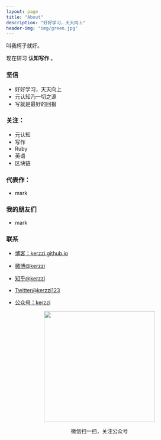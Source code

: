 ```yaml
---
layout: page
title: "About"
description: "好好学习，天天向上"
header-img: "img/green.jpg"
---
```



<!-- <center>
    <p><img src="https://ww3.sinaimg.cn/large/006tKfTcgy1fhxmsbqfqsj30sg0ordhq.jpg" align="center"></p>
</center> -->

叫我柯子就好。

现在研习 **认知写作** 。

### 坚信

- 好好学习，天天向上
- 元认知乃一切之源
- 写就是最好的回报


### 关注：


- 元认知
- 写作
- Ruby
- 英语
- 区块链


### 代表作：

- mark

### 我的朋友们

- mark

### 联系

- [博客：kerzzi.github.io](kerzzi.github.io)

- [微博@kerzzi](http://weibo.com/Kerzzi)

- [知乎@kerzzi](http://www.zhihu.com/people/kerzzi)

- [Twitter@kerzzi123](https://twitter.com/kerzzi123)

- [公众号：kerzzi](https://mp.weixin.qq.com/profile?src=3&timestamp=1501078455&ver=1&signature=wreVDWABu*hNBOsRQxrCbRlBioKOaed76LJ9Q3bZaAm9FLvjK6A0mtfKqGB7StXtLsxozQxAVSp3uocxpTFrtg==)


<center>
    <p><img width="300px" hight="300px" src="https://ww2.sinaimg.cn/large/006tKfTcgy1fhxnasz3c6j30by0by74i.jpg" align="center"></p>
    <p align="center">微信扫一扫，关注公众号</p>
</center>
